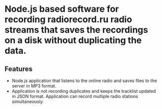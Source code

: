 #  Node.js based software for recording radiorecord.ru radio streams that saves the recordings on a disk without duplicating the data.


## Features

- Node.js application that listens to the online radio and saves files to the server in MP3 format.
- Application is not recording duplicates and keeps the tracklist updated in JSON format. Application can record multiple radio stations simultaneously.
